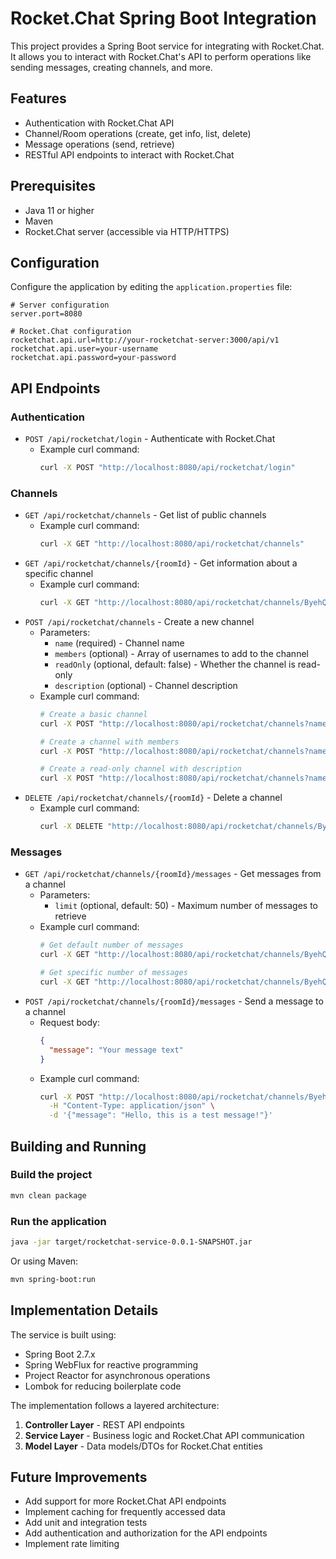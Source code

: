 # Rocket.Chat Spring Boot Integration

This project provides a Spring Boot service for integrating with Rocket.Chat. It allows you to interact with Rocket.Chat's API to perform operations like sending messages, creating channels, and more.

## Features

- Authentication with Rocket.Chat API
- Channel/Room operations (create, get info, list, delete)
- Message operations (send, retrieve)
- RESTful API endpoints to interact with Rocket.Chat

## Prerequisites

- Java 11 or higher
- Maven
- Rocket.Chat server (accessible via HTTP/HTTPS)

## Configuration

Configure the application by editing the `application.properties` file:

```properties
# Server configuration
server.port=8080

# Rocket.Chat configuration
rocketchat.api.url=http://your-rocketchat-server:3000/api/v1
rocketchat.api.user=your-username
rocketchat.api.password=your-password
```

## API Endpoints

### Authentication

- `POST /api/rocketchat/login` - Authenticate with Rocket.Chat
  - Example curl command:
    ```bash
    curl -X POST "http://localhost:8080/api/rocketchat/login"
    ```

### Channels

- `GET /api/rocketchat/channels` - Get list of public channels
  - Example curl command:
    ```bash
    curl -X GET "http://localhost:8080/api/rocketchat/channels"
    ```
- `GET /api/rocketchat/channels/{roomId}` - Get information about a specific channel
  - Example curl command:
    ```bash
    curl -X GET "http://localhost:8080/api/rocketchat/channels/ByehQjC44FwMeiLbX"
    ```
- `POST /api/rocketchat/channels` - Create a new channel
  - Parameters:
    - `name` (required) - Channel name
    - `members` (optional) - Array of usernames to add to the channel
    - `readOnly` (optional, default: false) - Whether the channel is read-only
    - `description` (optional) - Channel description
  - Example curl command:
    ```bash
    # Create a basic channel
    curl -X POST "http://localhost:8080/api/rocketchat/channels?name=general"

    # Create a channel with members
    curl -X POST "http://localhost:8080/api/rocketchat/channels?name=team-channel&members=user1&members=user2"

    # Create a read-only channel with description
    curl -X POST "http://localhost:8080/api/rocketchat/channels?name=announcements&readOnly=true&description=Company%20announcements"
    ```
- `DELETE /api/rocketchat/channels/{roomId}` - Delete a channel
  - Example curl command:
    ```bash
    curl -X DELETE "http://localhost:8080/api/rocketchat/channels/ByehQjC44FwMeiLbX"
    ```

### Messages

- `GET /api/rocketchat/channels/{roomId}/messages` - Get messages from a channel
  - Parameters:
    - `limit` (optional, default: 50) - Maximum number of messages to retrieve
  - Example curl command:
    ```bash
    # Get default number of messages
    curl -X GET "http://localhost:8080/api/rocketchat/channels/ByehQjC44FwMeiLbX/messages"

    # Get specific number of messages
    curl -X GET "http://localhost:8080/api/rocketchat/channels/ByehQjC44FwMeiLbX/messages?limit=10"
    ```
- `POST /api/rocketchat/channels/{roomId}/messages` - Send a message to a channel
  - Request body:
    ```json
    {
      "message": "Your message text"
    }
    ```
  - Example curl command:
    ```bash
    curl -X POST "http://localhost:8080/api/rocketchat/channels/ByehQjC44FwMeiLbX/messages" \
      -H "Content-Type: application/json" \
      -d '{"message": "Hello, this is a test message!"}'
    ```

## Building and Running

### Build the project

```bash
mvn clean package
```

### Run the application

```bash
java -jar target/rocketchat-service-0.0.1-SNAPSHOT.jar
```

Or using Maven:

```bash
mvn spring-boot:run
```

## Implementation Details

The service is built using:

- Spring Boot 2.7.x
- Spring WebFlux for reactive programming
- Project Reactor for asynchronous operations
- Lombok for reducing boilerplate code

The implementation follows a layered architecture:

1. **Controller Layer** - REST API endpoints
2. **Service Layer** - Business logic and Rocket.Chat API communication
3. **Model Layer** - Data models/DTOs for Rocket.Chat entities

## Future Improvements

- Add support for more Rocket.Chat API endpoints
- Implement caching for frequently accessed data
- Add unit and integration tests
- Add authentication and authorization for the API endpoints
- Implement rate limiting
